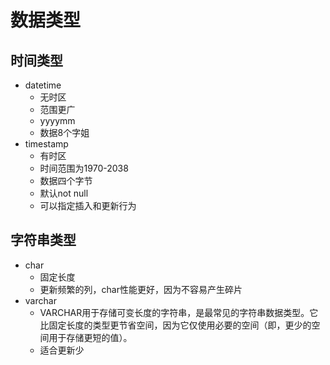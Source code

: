 # 数据类型

## 时间类型

* datetime
  * 无时区
  * 范围更广
  * yyyymm
  * 数据8个字姐
* timestamp
  * 有时区
  * 时间范围为1970-2038
  * 数据四个字节
  * 默认not null&#x20;
  * 可以指定插入和更新行为



## 字符串类型

* char
  * 固定长度
  * 更新频繁的列，char性能更好，因为不容易产生碎片
* varchar
  * VARCHAR用于存储可变长度的字符串，是最常见的字符串数据类型。它比固定长度的类型更节省空间，因为它仅使用必要的空间（即，更少的空间用于存储更短的值）。
  * 适合更新少
